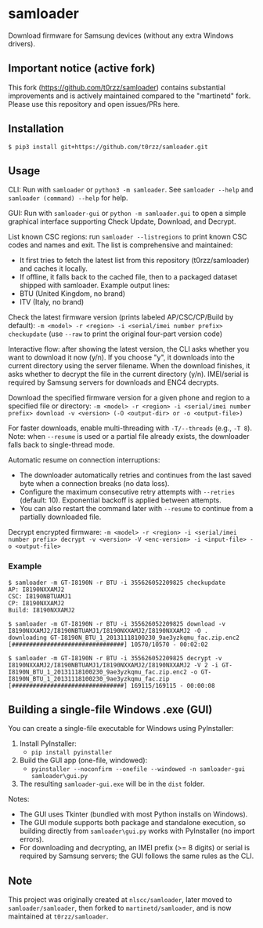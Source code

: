 # samloader

Download firmware for Samsung devices (without any extra Windows drivers).

## Important notice (active fork)

This fork (https://github.com/t0rzz/samloader) contains substantial improvements and is actively maintained compared to the "martinetd" fork. Please use this repository and open issues/PRs here.

## Installation

```
$ pip3 install git+https://github.com/t0rzz/samloader.git
```

## Usage

CLI: Run with `samloader` or `python3 -m samloader`. See `samloader --help` and
`samloader (command) --help` for help.

GUI: Run with `samloader-gui` or `python -m samloader.gui` to open a simple graphical interface supporting Check Update, Download, and Decrypt.

List known CSC regions: run `samloader --listregions` to print known CSC codes and names and exit. The list is comprehensive and maintained:
- It first tries to fetch the latest list from this repository (t0rzz/samloader) and caches it locally.
- If offline, it falls back to the cached file, then to a packaged dataset shipped with samloader.
Example output lines:
- BTU (United Kingdom, no brand)
- ITV (Italy, no brand)

Check the latest firmware version (prints labeled AP/CSC/CP/Build by default): `-m <model> -r <region> -i <serial/imei number prefix> checkupdate` (use `--raw` to print the original four-part version code)

Interactive flow: after showing the latest version, the CLI asks whether you want to download it now (y/n). If you choose "y", it downloads into the current directory using the server filename. When the download finishes, it asks whether to decrypt the file in the current directory (y/n). IMEI/serial is required by Samsung servers for downloads and ENC4 decrypts.

Download the specified firmware version for a given phone and region to a
specified file or directory: `-m <model> -r <region> -i <serial/imei number prefix> download -v <version> (-O
<output-dir> or -o <output-file>)`

For faster downloads, enable multi-threading with `-T/--threads` (e.g., `-T 8`).
Note: when `--resume` is used or a partial file already exists, the downloader falls back to single-thread mode.

Automatic resume on connection interruptions:
- The downloader automatically retries and continues from the last saved byte when a connection breaks (no data loss).
- Configure the maximum consecutive retry attempts with `--retries` (default: 10). Exponential backoff is applied between attempts.
- You can also restart the command later with `--resume` to continue from a partially downloaded file.

Decrypt encrypted firmware: `-m <model> -r <region> -i <serial/imei number prefix> decrypt -v <version> -V
<enc-version> -i <input-file> -o <output-file>`

### Example

```
$ samloader -m GT-I8190N -r BTU -i 355626052209825 checkupdate
AP: I8190NXXAMJ2
CSC: I8190NBTUAMJ1
CP: I8190NXXAMJ2
Build: I8190NXXAMJ2

$ samloader -m GT-I8190N -r BTU -i 355626052209825 download -v I8190NXXAMJ2/I8190NBTUAMJ1/I8190NXXAMJ2/I8190NXXAMJ2 -O .
downloading GT-I8190N_BTU_1_20131118100230_9ae3yzkqmu_fac.zip.enc2
[################################] 10570/10570 - 00:02:02

$ samloader -m GT-I8190N -r BTU -i 355626052209825 decrypt -v I8190NXXAMJ2/I8190NBTUAMJ1/I8190NXXAMJ2/I8190NXXAMJ2 -V 2 -i GT-I8190N_BTU_1_20131118100230_9ae3yzkqmu_fac.zip.enc2 -o GT-I8190N_BTU_1_20131118100230_9ae3yzkqmu_fac.zip
[################################] 169115/169115 - 00:00:08
```

## Building a single-file Windows .exe (GUI)

You can create a single-file executable for Windows using PyInstaller:

1. Install PyInstaller:
   - `pip install pyinstaller`
2. Build the GUI app (one-file, windowed):
   - `pyinstaller --noconfirm --onefile --windowed -n samloader-gui samloader\gui.py`
3. The resulting `samloader-gui.exe` will be in the `dist` folder.

Notes:
- The GUI uses Tkinter (bundled with most Python installs on Windows).
- The GUI module supports both package and standalone execution, so building directly from `samloader\gui.py` works with PyInstaller (no import errors).
- For downloading and decrypting, an IMEI prefix (>= 8 digits) or serial is required by Samsung servers; the GUI follows the same rules as the CLI.

## Note

This project was originally created at `nlscc/samloader`, later moved to `samloader/samloader`, then forked to `martinetd/samloader`, and is now maintained at `t0rzz/samloader`.

